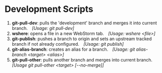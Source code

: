 # Development Scripts

1) <strong>git-pull-dev</strong>: pulls the 'development' branch and merges it into current branch.&emsp;<em>[Usage: git pull-dev]</em>
2) <strong>wshere</strong>: opens a file in a new WebStorm tab.&emsp;<em>[Usage: wshere \<file\>]</em>
3) <strong>git-publish</strong>: pushes a branch to origin and sets an upstream tracked branch if not already configured.&emsp;<em>[Usage: git publish]</em>
4) <strong>git-alias-branch</strong>: creates an alias for a branch.&emsp;<em>[Usage: git alias-branch \<target\> \<alias\>]</em>
5) <strong>git-pull-other</strong>: pulls another branch and merges into current branch.&emsp;<em>[Usage git pull-other \<target\> [--no-merge]]</em>
